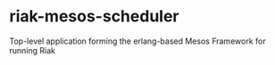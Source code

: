 # riak-mesos-scheduler
Top-level application forming the erlang-based Mesos Framework for running Riak
